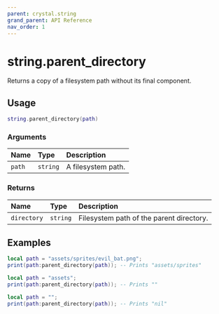 ```yaml
---
parent: crystal.string
grand_parent: API Reference
nav_order: 1
---
```


# string.parent_directory

Returns a copy of a filesystem path without its final component.

## Usage

```lua
string.parent_directory(path)
```

### Arguments

| Name   | Type     | Description        |
| :----- | :------- | :----------------- |
| `path` | `string` | A filesystem path. |

### Returns

| Name        | Type     | Description                              |
| :---------- | :------- | :--------------------------------------- |
| `directory` | `string` | Filesystem path of the parent directory. |

## Examples

```lua
local path = "assets/sprites/evil_bat.png";
print(path:parent_directory(path)); -- Prints "assets/sprites"
```

```lua
local path = "assets";
print(path:parent_directory(path)); -- Prints ""
```

```lua
local path = "";
print(path:parent_directory(path)); -- Prints "nil"
```

